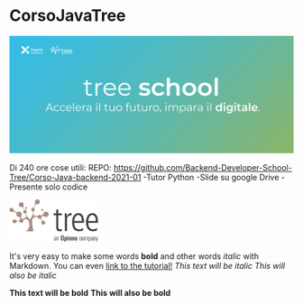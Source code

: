 # CorsoJavaTree
<img src="treeschool_header.png"> 

Di 240 ore cose utili:
REPO: https://github.com/Backend-Developer-School-Tree/Corso-Java-backend-2021-01
-Tutor Python
-Slide su google Drive
-Presente solo codice

<img src="treelogo.png" height="75">

It's very easy to make some words **bold** and other words *italic* with Markdown. You can even [link to the tutorial!](https://guides.github.com/features/mastering-markdown/)
*This text will be italic*
_This will also be italic_

**This text will be bold**
__This will also be bold__
